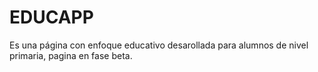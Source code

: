 # EDUCAPP
Es una página con enfoque educativo desarollada para alumnos de nivel primaria, pagina en fase beta.
